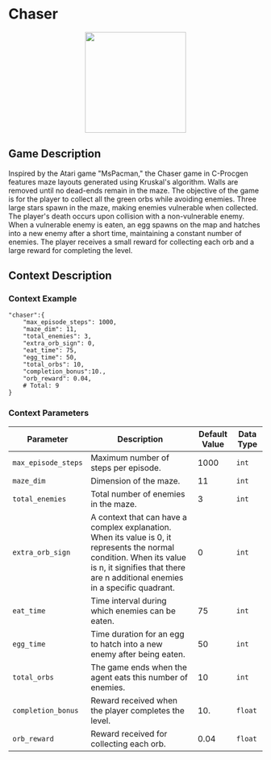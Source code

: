 # Chaser

<div style="text-align:center">
    <img src="https://raw.githubusercontent.com/openai/procgen/master/screenshots/chaser.png" width="200px">
</div>

## Game Description
Inspired by the Atari game "MsPacman," the Chaser game in C-Procgen features maze layouts generated using Kruskal's algorithm. Walls are removed until no dead-ends remain in the maze. The objective of the game is for the player to collect all the green orbs while avoiding enemies. Three large stars spawn in the maze, making enemies vulnerable when collected. The player's death occurs upon collision with a non-vulnerable enemy. When a vulnerable enemy is eaten, an egg spawns on the map and hatches into a new enemy after a short time, maintaining a constant number of enemies. The player receives a small reward for collecting each orb and a large reward for completing the level.

## Context Description

### Context Example
```
"chaser":{
    "max_episode_steps": 1000,
    "maze_dim": 11,
    "total_enemies": 3,
    "extra_orb_sign": 0,
    "eat_time": 75,
    "egg_time": 50,
    "total_orbs": 10,
    "completion_bonus":10.,
    "orb_reward": 0.04,
    # Total: 9
}
```
### Context Parameters
| Parameter | Description | Default Value | Data Type |
|-----------|-------------|---------------|-----------|
| `max_episode_steps` | Maximum number of steps per episode. | 1000 | `int` |
| `maze_dim` | Dimension of the maze. | 11 | `int` |
| `total_enemies` | Total number of enemies in the maze. | 3 | `int` |
| `extra_orb_sign` | A context that can have a complex explanation. When its value is 0, it represents the normal condition. When its value is n, it signifies that there are n additional enemies in a specific quadrant. | 0 | `int` |
| `eat_time` | Time interval during which enemies can be eaten. | 75 | `int` |
| `egg_time` | Time duration for an egg to hatch into a new enemy after being eaten. | 50 | `int` |
| `total_orbs` | The game ends when the agent eats this number of enemies. | 10 | `int` |
| `completion_bonus` | Reward received when the player completes the level. | 10. | `float` |
| `orb_reward` | Reward received for collecting each orb. | 0.04 | `float` |
